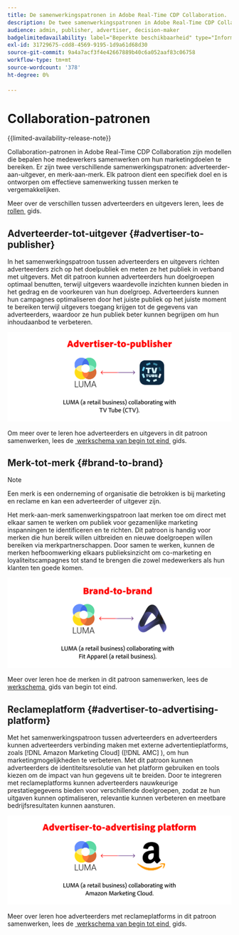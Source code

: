 ```yaml
---
title: De samenwerkingspatronen in Adobe Real-Time CDP Collaboration.
description: De twee samenwerkingspatronen in Adobe Real-Time CDP Collaboration begrijpen
audience: admin, publisher, advertiser, decision-maker
badgelimitedavailability: label="Beperkte beschikbaarheid" type="Informative" url="https://helpx.adobe.com/legal/product-descriptions/real-time-customer-data-platform-collaboration.html newtab=true"
exl-id: 31729675-cdd8-4569-9195-1d9a61d68d30
source-git-commit: 9a4a7acf3f4e42667889b40c6a052aaf83c06758
workflow-type: tm+mt
source-wordcount: '378'
ht-degree: 0%

---
```


# Collaboration-patronen

{{limited-availability-release-note}}

Collaboration-patronen in Adobe Real-Time CDP Collaboration zijn modellen die bepalen hoe medewerkers samenwerken om hun marketingdoelen te bereiken. Er zijn twee verschillende samenwerkingspatronen: adverteerder-aan-uitgever, en merk-aan-merk. Elk patroon dient een specifiek doel en is ontworpen om effectieve samenwerking tussen merken te vergemakkelijken.

Meer over de verschillen tussen adverteerders en uitgevers leren, lees de [&#x200B; rollen &#x200B;](/help/guide/overview/roles.md) gids.

## Adverteerder-tot-uitgever {#advertiser-to-publisher}

In het samenwerkingspatroon tussen adverteerders en uitgevers richten adverteerders zich op het doelpubliek en meten ze het publiek in verband met uitgevers. Met dit patroon kunnen adverteerders hun doelgroepen optimaal benutten, terwijl uitgevers waardevolle inzichten kunnen bieden in het gedrag en de voorkeuren van hun doelgroep. Adverteerders kunnen hun campagnes optimaliseren door het juiste publiek op het juiste moment te bereiken terwijl uitgevers toegang krijgen tot de gegevens van adverteerders, waardoor ze hun publiek beter kunnen begrijpen om hun inhoudaanbod te verbeteren.

![&#x200B; een voorbeeld van adverteerder-aan-uitgever samenwerking.](/help/assets/overview/advertiser-to-publisher.png)

Om meer over te leren hoe adverteerders en uitgevers in dit patroon samenwerken, lees de [&#x200B; werkschema van begin tot eind &#x200B;](/help/guide/overview/end-to-end-workflow.md) gids.

## Merk-tot-merk {#brand-to-brand}

>[!NOTE]
>
>Een merk is een onderneming of organisatie die betrokken is bij marketing en reclame en kan een adverteerder of uitgever zijn.

Het merk-aan-merk samenwerkingspatroon laat merken toe om direct met elkaar samen te werken om publiek voor gezamenlijke marketing inspanningen te identificeren en te richten. Dit patroon is handig voor merken die hun bereik willen uitbreiden en nieuwe doelgroepen willen bereiken via merkpartnerschappen. Door samen te werken, kunnen de merken hefboomwerking elkaars publieksinzicht om co-marketing en loyaliteitscampagnes tot stand te brengen die zowel medewerkers als hun klanten ten goede komen.

![&#x200B; een voorbeeld van merk-aan-merk samenwerking.](/help/assets/overview/brand-to-brand.png)

Meer over leren hoe de merken in dit patroon samenwerken, lees de [&#x200B; werkschema &#x200B;](/help/guide/overview/end-to-end-workflow.md) gids van begin tot eind.

## Reclameplatform {#advertiser-to-advertising-platform}

Met het samenwerkingspatroon tussen adverteerders en adverteerders kunnen adverteerders verbinding maken met externe advertentieplatforms, zoals [!DNL Amazon Marketing Cloud] ([!DNL AMC] ), om hun marketingmogelijkheden te verbeteren. Met dit patroon kunnen adverteerders de identiteitsresolutie van het platform gebruiken en tools kiezen om de impact van hun gegevens uit te breiden. Door te integreren met reclameplatforms kunnen adverteerders nauwkeurige prestatiegegevens bieden voor verschillende doelgroepen, zodat ze hun uitgaven kunnen optimaliseren, relevantie kunnen verbeteren en meetbare bedrijfsresultaten kunnen aansturen.

![&#x200B; een voorbeeld van adverteerder-aan-reclame platformsamenwerking.](/help/assets/overview/advertiser-to-advertising-platform.png)

Meer over leren hoe adverteerders met reclameplatforms in dit patroon samenwerken, lees de [&#x200B; werkschema van begin tot eind &#x200B;](/help/guide/overview/end-to-end-workflow.md) gids.